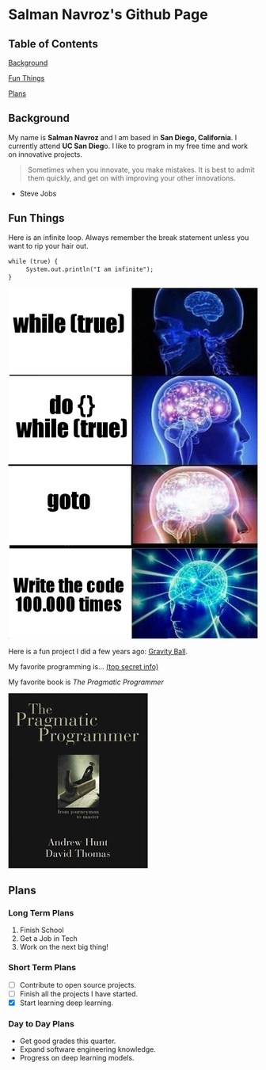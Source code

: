 # Salman Navroz's Github Page

## Table of Contents

[Background](https://salnav.github.io/Salman-Navroz-Github-Page/#background)

[Fun Things](https://salnav.github.io/Salman-Navroz-Github-Page/#fun-things)

[Plans](https://salnav.github.io/Salman-Navroz-Github-Page/#plans)


## Background
My name is **Salman Navroz** and I am based in **San Diego, California**. I currently attend **UC San Dieg**o. I like to program in my free time and work on innovative projects.

> Sometimes when you innovate, you make mistakes. It is best to admit them quickly, and get on with improving your other innovations.
- Steve Jobs
  
## Fun Things

Here is an infinite loop. Always remember the break statement unless you want to rip your hair out.
```
while (true) {
     System.out.println("I am infinite");
}
```


![Meme about loops](images/loop.jpeg)

Here is a fun project I did a few years ago: [Gravity Ball](https://github.com/salnav/GravityBall).

My favorite programming is... [(top secret info)](language.md)

My favorite book is _The Pragmatic Programmer_


![Meme about loops](images/pragmatic.jpeg)


## Plans

### Long Term Plans
1. Finish School
2. Get a Job in Tech
3. Work on the next big thing!

### Short Term Plans
- [ ] Contribute to open source projects.
- [ ] Finish all the projects I have started.
- [x] Start learning deep learning.

### Day to Day Plans
* Get good grades this quarter.
* Expand software engineering knowledge.
* Progress on deep learning models.


